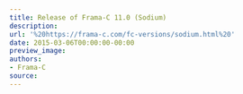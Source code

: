 ```yaml
---
title: Release of Frama-C 11.0 (Sodium)
description:
url: '%20https://frama-c.com/fc-versions/sodium.html%20'
date: 2015-03-06T00:00:00-00:00
preview_image:
authors:
- Frama-C
source:
---
```



